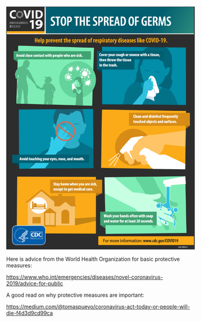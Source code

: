 ![cdc poster](./images/cdc-poster.png "CDC Poster")

Here is advice from the World Health Organization for basic protective measures:

https://www.who.int/emergencies/diseases/novel-coronavirus-2019/advice-for-public

A good read on why protective measures are important:

https://medium.com/@tomaspueyo/coronavirus-act-today-or-people-will-die-f4d3d9cd99ca
